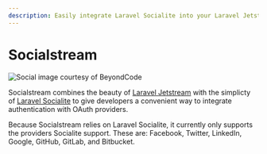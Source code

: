 ```yaml
---
description: Easily integrate Laravel Socialite into your Laravel Jetstream application.
---
```


# Socialstream

![Social image courtesy of BeyondCode](https://repository-images.githubusercontent.com/323695919/4944bd00-482a-11eb-990e-7b72beae4e64)

Socialstream combines the beauty of [Laravel Jetstream](https://jetstream.laravel.com/2.x/introduction.html) with the simplicty of [Laravel Socialite](https://laravel.com/docs/9.x/socialite) to give developers a convenient way to integrate authentication with OAuth providers.

Because Socialstream relies on Laravel Socialite, it currently only supports the providers Socialite support. These are: Facebook, Twitter, LinkedIn, Google, GitHub, GitLab, and Bitbucket.
